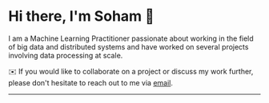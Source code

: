 # Hi there, I'm Soham :wave:

I am a Machine Learning Practitioner passionate about working in the field of big data and distributed systems and have worked on several projects involving data processing at scale.


:envelope: If you would like to collaborate on a project or discuss my work further, please don't hesitate to reach out to me via [email](sohamt09@gmail.com).

____
